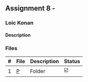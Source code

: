## Assignment 8 - 

### Loic Konan

#### Description

> 

### Files

|   #   | File     | Description | Status                  |
| :---: | -------- | ----------- | ----------------------- |
|   1   | [P](./P) | Folder      | :ballot_box_with_check: |
